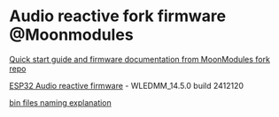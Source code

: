 # Audio reactive fork firmware @Moonmodules

[Quick start guide and firmware documentation from MoonModules fork repo](https://mm.kno.wled.ge)

[ESP32 Audio reactive firmware](https://github.com/srg74/WLED-wemos-shield/tree/master/resources/Firmware/@MoonModules/latest) - WLEDMM_14.5.0 build 2412120

[bin files naming explanation](https://mm.kno.wled.ge/moonmodules/Installing-and-Compiling/#configurations)
